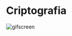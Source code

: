 # Criptografia
![gifscreen](https://github.com/user-attachments/assets/646b0b8b-3331-43d8-8560-6ba91f8cd64c)
